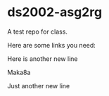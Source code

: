 # ds2002-asg2rg
A test repo for class.

Here are some links you need:

Here is another new line

Maka8a

Just another new line

